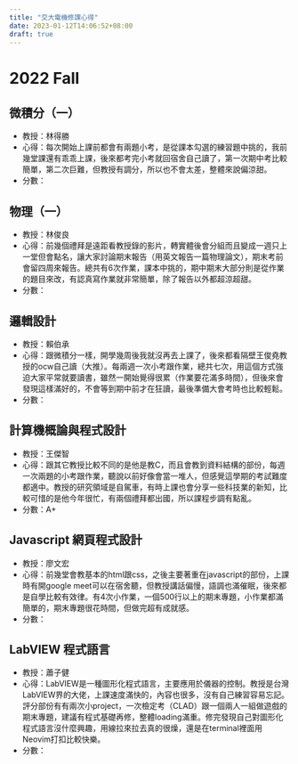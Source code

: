 ```yaml
---
title: "交大電機修課心得"
date: 2023-01-12T14:06:52+08:00
draft: true
---
```


# 2022 Fall

## 微積分（一）
- 教授：林得勝
- 心得：每次開始上課前都會有兩題小考，是從課本勾選的練習題中挑的，我前幾堂課還有乖乖上課，後來都考完小考就回宿舍自己讀了，第一次期中考比較簡單，第二次巨難，但教授有調分，所以也不會太差，整體來說偏涼甜。
- 分數：

## 物理（一）
- 教授：林俊良
- 心得：前幾個禮拜是遠距看教授錄的影片，轉實體後會分組而且變成一週只上一堂但會點名，讓大家討論期末報告（用英文報告一篇物理論文），期末考前會留四周來報告。總共有6次作業，課本中挑的，期中期末大部分則是從作業的題目來改，有認真寫作業就非常簡單，除了報告以外都超涼超甜。
- 分數：

## 邏輯設計
- 教授：賴伯承
- 心得：跟微積分一樣，開學幾周後我就沒再去上課了，後來都看隔壁王俊堯教授的ocw自己讀（大推）。每兩週一次小考跟作業，總共七次，用這個方式強迫大家平常就要讀書，雖然一開始覺得很累（作業要花滿多時間），但後來會發現這樣滿好的，不會等到期中前才在狂讀，最後準備大會考時也比較輕鬆。
- 分數：

## 計算機概論與程式設計
- 教授：王傑智
- 心得：跟其它教授比較不同的是他是教C，而且會教到資料結構的部份，每週一次兩題的小考跟作業，聽說以前好像會當一堆人，但感覺這學期的考試難度都適中。教授的研究領域是自駕車，有時上課也會分享一些科技業的新知，比較可惜的是他今年很忙，有兩個禮拜都出國，所以課程步調有點亂。
- 分數：A+

## Javascript 網頁程式設計
- 教授：廖文宏
- 心得：前幾堂會教基本的html跟css，之後主要著重在javascript的部份，上課時有開google meet可以在宿舍聽，但教授講話偏慢，語調也滿催眠，後來都是自學比較有效律。有4次小作業，一個500行以上的期末專題，小作業都滿簡單的，期末專題很花時間，但做完超有成就感。
- 分數：

## LabVIEW 程式語言
- 教授：蕭子健
- 心得：LabVIEW是一種圖形化程式語言，主要應用於儀器的控制。教授是台灣LabVIEW界的大佬，上課速度滿快的，內容也很多，沒有自己練習容易忘記。評分部份有有兩次小project，一次檢定考（CLAD）跟一個兩人一組做遊戲的期末專題，建議有程式基礎再修，整體loading滿重。修完發現自己對圖形化程式語言沒什麼興趣，用線拉來拉去真的很燥，還是在terminal裡面用Neovim打扣比較快樂。
- 分數：
